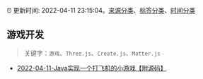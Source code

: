 :alarm_clock: 更新时间: 2022-04-11 23:15:04。[来源分类](../README.md)、[标签分类](../TAGS.md)、[时间分类](../TIMELINE.md)

## 游戏开发


> 关键字：`游戏`、`Three.js`、`Create.js`、`Matter.js`



- [2022-04-11-Java实现一个打飞机的小游戏【附源码】](https://toutiao.io/k/5ss7kqc) 